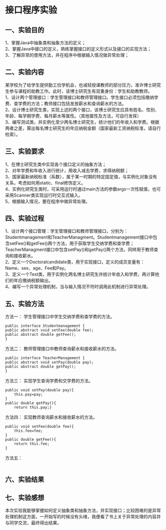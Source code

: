 # 接口程序实验
## 一、实验目的  
1、掌握Java中抽象类和抽象方法的定义；  
2、掌握Java中接口的定义，熟练掌握接口的定义形式以及接口的实现方法；  
3、了解异常的使用方法，并在程序中根据输入情况做异常处理；
## 二、实验内容  
某学校为了给学生提供勤工俭学机会，也减轻授课教师的部分压力，准许博士研究生参与课程的助教工作。此时，该博士研究生有双重身份：学生和助教教师。  
1、设计两个管理接口：学生管理接口和教师管理接口。学生接口必须包括缴纳学费、查学费的方法；教师接口包括发放薪水和查询薪水的方法。  
2、设计博士研究生类，实现上述的两个接口，该博士研究生应具有姓名、性别、年龄、每学期学费、每月薪水等属性。（其他属性及方法，可自行发挥）  
3、编写测试类，并实例化至少两名博士研究生，统计他们的年收入和学费。根据两者之差，算出每名博士研究生的年应纳税金额（国家最新工资纳税标准，请自行检索）。
## 三、实验要求
1、在博士研究生类中实现各个接口定义的抽象方法；  
2、对年学费和年收入进行统计，用收入减去学费，求得纳税额；  
3、国家最新纳税标准（系数），属于某一时期的特定固定值，与实例化对象没有关系，考虑如何用static、final修饰定义。  
4、实例化研究生类时，可采用运行时通过main方法的参数args一次性赋值，也可采用Scanner类实现运行时交互式输入。  
5、根据输入情况，要在程序中做异常处理。
## 四、实验过程  
1、设计两个接口管理：学生管理接口和教师管理接口，分别为：Studentmanagement和TeacherManagment。Studentmanagement接口中包含setFee()和getFee()两个方法，用于获取学生交纳学费和查学费；TeacherManagment接口中包含setPay()和getPay()两个方法，同样用于教师查询和接收薪水。  
2、定义一个Doctoralcandidate类，用于实现接口，定义的成员变量有：Name、sex、age、Fee和Pay。  
3、定义一个Test类，用于实例化两名博士研究生并统计年收入和学费，再计算他们的年应缴纳税额输出。  
4、编写一个异常处理机制，当与输入情况不符时调用此机制进行异常处理。
## 五、实验方法  
方法一：  学生管理接口中学生交纳学费和查学费的方法。
```
public interface Studentmanagement {
public abstract void setFee(double fee);
public abstract double getFee(); 
}
```
方法二：  教师管理接口中教师查询薪水和接收薪水的方法。
```
public interface TeacherManagement {
public abstract void setPay(double pay);
public abstract double getPay();
}

```
方法三：  实现学生查询学费和交学费的方法。
```
public void setPay(double pay){
	this.pay=pay;
}
public double getPay(){
	return this.pay;}
```
方法四：  实现教师查询薪水和接收薪水的方法。
```
public void setFee(double fee){
	this.fee=fee;
}
public double getFee(){
	return this.fee;
}
```
方法五： 
```

```
## 六、实验结果
## 七、实验感想
本次实验我能够掌握如何定义抽象类和抽象方法，并实现接口；比较困难的是异常处理机制这方面，一开始写的时候没有头绪，我便看了书上关于异常处理的内容并与同学交流，最终得出结果。
